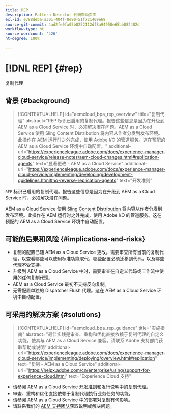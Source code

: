 ```yaml
---
title: REP
description: Pattern Detector 代码帮助页面
exl-id: e788deba-a301-404f-8e90-51f721409e69
source-git-commit: 4ad2fe0fa05b8252112df8a94958e65bb882482d
workflow-type: ht
source-wordcount: '426'
ht-degree: 100%

---
```


# [!DNL REP] {#rep}

复制代理

## 背景 {#background}

>[!CONTEXTUALHELP]
>id="aemcloud_bpa_rep_overview"
>title="复制代理"
>abstract="REP 标识已启用的复制代理。报告这些信息是因为在升级到 AEM as a Cloud Service 时，必须解决潜在问题。AEM as a Cloud Service 使用 Sling Content Distribution 将内容从作者分发到发布环境。此操作在 AEM 运行时之外完成，使用 Adobe I/O 的管道服务。这在预配的 AEM as a Cloud Service 环境中自动配置。"
>additional-url="https://experienceleague.adobe.com/docs/experience-manager-cloud-service/release-notes/aem-cloud-changes.html#replication-agents" text="显著更改 - AEM as a Cloud Service"
>additional-url="https://experienceleague.adobe.com/docs/experience-manager-cloud-service/implementing/developing/development-guidelines.html#no-reverse-replication-agents" text="开发准则"

`REP` 标识已启用的复制代理。报告这些信息是因为在升级到 AEM as a Cloud Service 时，必须解决潜在问题。

AEM as a Cloud Service 使用 [Sling Content Distribution](https://sling.apache.org/documentation/bundles/content-distribution.html) 将内容从作者分发到发布环境。此操作在 AEM 运行时之外完成，使用 Adobe I/O 的管道服务。这在预配的 AEM as a Cloud Service 环境中自动配置。

## 可能的后果和风险 {#implications-and-risks}

* 复制的配置已随 AEM as a Cloud Service 更改。需要审查所有当前的复制代理，以查看哪些可以使用标准功能取代，哪些配置必须迁移到代码，以及哪些代理不受支持。
* 升级到 AEM as a Cloud Service 中时，需要审查在自定义代码或工作流中使用的任何复制代理。
* AEM as a Cloud Service 最初不支持反向复制。
* 无需配置单独的 Dispatcher Flush 代理。这在 AEM as a Cloud Service 环境中自动配置。

## 可采用的解决方案 {#solutions}

>[!CONTEXTUALHELP]
>id="aemcloud_bpa_rep_guidance"
>title="实施指南"
>abstract="最佳实践是审查、重构和优化直接依赖于复制代理的自定义功能，使其与 AEM as a Cloud Service 兼容。请联系 Adobe 支持部门获取帮助或说明"
>additional-url="https://experienceleague.adobe.com/docs/experience-manager-cloud-service/implementing/deploying/overview.html#replication" text="复制 - AEM as a Cloud Service"
>additional-url="https://helpx.adobe.com/cn/enterprise/using/support-for-experience-cloud.html" text="Experience Cloud 支持"

* 请参阅 AEM as a Cloud Service [开发准则](https://experienceleague.adobe.com/docs/experience-manager-cloud-service/implementing/developing/development-guidelines.html#no-reverse-replication-agents)和发行说明中的[复制代理](https://experienceleague.adobe.com/docs/experience-manager-cloud-service/release-notes/aem-cloud-changes.html#replication-agents)。
* 审查、重构和优化直接依赖于复制代理执行业务任务的功能。
* 请参阅 AEM as a Cloud Service 中的部署对[复制](https://experienceleague.adobe.com/docs/experience-manager-cloud-service/implementing/deploying/overview.html#replication)有何影响。
* 请联系我们的 [AEM 支持团队](https://helpx.adobe.com/cn/enterprise/using/support-for-experience-cloud.html)获取说明或解决问题。
